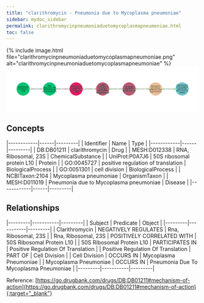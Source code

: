 ```yaml
---
title: "clarithromycin - Pneumonia due to Mycoplasma pneumoniae"
sidebar: mydoc_sidebar
permalink: clarithromycinpneumoniaduetomycoplasmapneumoniae.html
toc: false 
---
```


{% include image.html file="clarithromycinpneumoniaduetomycoplasmapneumoniae.png" alt="clarithromycinpneumoniaduetomycoplasmapneumoniae" %}![Path Visualization](/images/clarithromycinpneumoniaduetomycoplasmapneumoniae.png)

## Concepts

|------------|------|---------|
| Identifier | Name | Type    |
|------------|------|---------|
| DB:DB01211 | clarithromycin | Drug |
| MESH:D012338 | RNA, Ribosomal, 23S | ChemicalSubstance |
| UniProt:P0A7J6 | 50S ribosomal protein L10 | Protein |
| GO:0045727 | positive regulation of translation | BiologicalProcess |
| GO:0051301 | cell division | BiologicalProcess |
| NCBITaxon:2104 | Mycoplasma pneumoniae | OrganismTaxon |
| MESH:D011019 | Pneumonia due to Mycoplasma pneumoniae | Disease |
|------------|------|---------|

## Relationships

|---------|-----------|---------|
| Subject | Predicate | Object  |
|---------|-----------|---------|
| Clarithromycin | NEGATIVELY REGULATES | Rna, Ribosomal, 23S |
| Rna, Ribosomal, 23S | POSITIVELY CORRELATED WITH | 50S Ribosomal Protein L10 |
| 50S Ribosomal Protein L10 | PARTICIPATES IN | Positive Regulation Of Translation |
| Positive Regulation Of Translation | PART OF | Cell Division |
| Cell Division | OCCURS IN | Mycoplasma Pneumoniae |
| Mycoplasma Pneumoniae | OCCURS IN | Pneumonia Due To Mycoplasma Pneumoniae |
|---------|-----------|---------|

Reference: [https://go.drugbank.com/drugs/DB:DB01211#mechanism-of-action](https://go.drugbank.com/drugs/DB:DB01211#mechanism-of-action){:target="_blank"}
